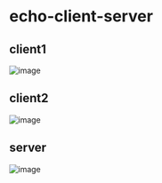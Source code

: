# echo-client-server

## client1
![image](https://user-images.githubusercontent.com/31784008/142718137-f66108b0-8840-44c6-8e49-616c09735eb3.png)

## client2
![image](https://user-images.githubusercontent.com/31784008/142718146-8492af6d-10a1-44eb-bf9d-6bf16b7854f3.png)

## server
![image](https://user-images.githubusercontent.com/31784008/142718157-69324ba5-d926-4827-957c-a201720356be.png)

